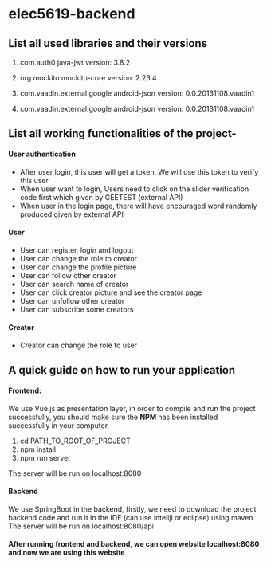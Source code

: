 # elec5619-backend

## List all used libraries and their versions

1. com.auth0 java-jwt version: 3.8.2


2. org.mockito mockito-core version: 2.23.4
      
3. com.vaadin.external.google android-json version: 0.0.20131108.vaadin1

4. com.vaadin.external.google android-json version: 0.0.20131108.vaadin1


## List all working functionalities of the project-
#### User authentication
- After user login, this user will get a token. We will use this token to verify this user
- When user want to login, Users need to click on the slider verification code first which given by GEETEST (external API)
- When user in the login page, there will have encouraged word randomly produced given by external API 



#### User
- User can register, login and logout
- User can change the role to creator
- User can change the profile picture
- User can follow other creator
- User can search name of creator
- User can click creator picture and see the creator page
- User can unfollow other creator
- User can subscribe some creators



#### Creator
- Creator can change the role to user



## A quick guide on how to run your application
#### Frontend:
We use Vue.js as presentation layer, in order to compile and run the project successfully, you should make sure the **NPM** has been installed successfully in your computer.

1. cd PATH_TO_ROOT_OF_PROJECT
2. npm install
3. npm run server

The server will be run on localhost:8080

#### Backend
We use SpringBoot in the backend, firstly, we need to download the project backend code and run it in the IDE (can use intellji or eclipse) using maven. The server will be run on localhost:8080/api

#### After running frontend and backend, we can open website localhost:8080 and now we are using this website

